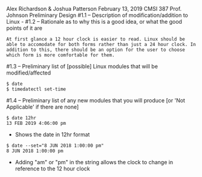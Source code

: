 Alex Richardson & Joshua Patterson
February 13, 2019
CMSI 387
Prof. Johnson
Preliminary Design
#1.1 – Description of modification/addition to Linux
	-
#1.2 – Rationale as to why this is a good idea, or what the good points of it are
```
At first glance a 12 hour clock is easier to read. Linux should be able to accomodate for both forms rather than just a 24 hour clock. In addition to this, there should be an option for the user to choose which form is more comfortable for them.

```

#1.3 – Preliminary list of [possible] Linux modules that will be modified/affected
```
$ date
$ timedatectl set-time
```

#1.4 – Preliminary list of any new modules that you will produce [or 'Not Applicable' if there are none]
```
$ date 12hr
13 FEB 2019 4:06:00 pm
```
- Shows the date in 12hr format
```
$ date --set="8 JUN 2018 1:00:00 pm"
8 JUN 2018 1:00:00 pm
```
- Adding "am" or "pm" in the string allows the clock to change in reference to the 12 hour clock
